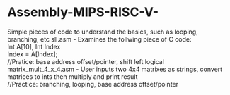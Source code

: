 # Assembly-MIPS-RISC-V-
Simple pieces of code to understand the basics, such as looping, branching, etc
sll.asm - Examines the follwing piece of C code: <br/>
Int A[10], Int Index <br/>
Index = A[Index]; <br/>
//Pratice: base address offset/pointer, shift left logical
<br/>
matrix_mult_4_x_4.asm - User inputs two 4x4 matrixes as strings, convert matrices to ints then multiply and print result <br/>
//Practice: branching, looping, base address offset/pointer
